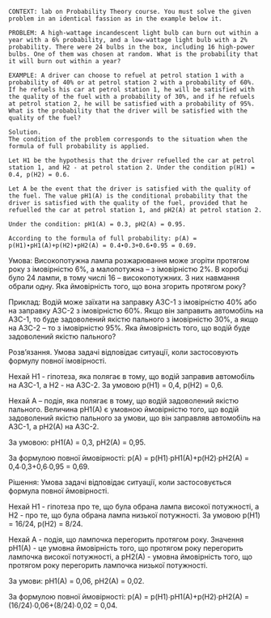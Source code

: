 ```
CONTEXT: lab on Probability Theory course. You must solve the given problem in an identical fassion as in the example below it.

PROBLEM: A high-wattage incandescent light bulb can burn out within a year with a 6% probability, and a low-wattage light bulb with a 2% probability. There were 24 bulbs in the box, including 16 high-power bulbs. One of them was chosen at random. What is the probability that it will burn out within a year?

EXAMPLE: A driver can choose to refuel at petrol station 1 with a probability of 40% or at petrol station 2 with a probability of 60%. If he refuels his car at petrol station 1, he will be satisfied with the quality of the fuel with a probability of 30%, and if he refuels at petrol station 2, he will be satisfied with a probability of 95%. What is the probability that the driver will be satisfied with the quality of the fuel?

Solution.
The condition of the problem corresponds to the situation when the formula of full probability is applied.

Let H1 be the hypothesis that the driver refuelled the car at petrol station 1, and H2 - at petrol station 2. Under the condition p(H1) = 0.4, p(H2) = 0.6.

Let A be the event that the driver is satisfied with the quality of the fuel. The value pH1(A) is the conditional probability that the driver is satisfied with the quality of the fuel, provided that he refuelled the car at petrol station 1, and pH2(A) at petrol station 2.

Under the condition: pH1(A) = 0.3, pH2(A) = 0.95.

According to the formula of full probability: p(A) = p(H1)∙pH1(A)+p(H2)∙pH2(A) = 0.4∙0.3+0.6∙0.95 = 0.69.
```

Умова:
Високопотужна лампа розжарювання може згоріти протягом року з імовірністю 6%, а малопотужна – з імовірністю 2%. В коробці було 24 лампи, в тому числі 16 – високопотужних. З них навмання обрали одну. Яка ймовірність того, що вона згорить протягом року?

Приклад:
Водій може заїхати на заправку АЗС-1 з імовірністю 40% або на заправку АЗС-2 з імовірністю 60%. Якщо він заправить автомобіль на АЗС-1, то буде задоволений якістю пального з імовірністю 30%, а якщо на АЗС-2 – то з імовірністю 95%. Яка ймовірність того, що водій буде задоволений якістю пального?

Розв’язання.
Умова задачі відповідає ситуації, коли застосовують формулу повної імовірності.

Нехай H1 - гіпотеза, яка полягає в тому, що водій заправив автомобіль на АЗС-1, а H2 - на АЗС-2. За умовою p(H1) = 0,4, p(H2) = 0,6.

Нехай A – подія, яка полягає в тому, що водій задоволений якістю пального. Величина pH1(A) є умовною ймовірністю того, що водій задоволений якістю пального за умови, що він заправляв автомобіль на АЗС-1, а pH2(A) на АЗС-2.

За умовою: pH1(A) = 0,3, pH2(A) = 0,95.

За формулою повної ймовірності: p(A) = p(H1)∙pH1(A)+p(H2)∙pH2(A) = 0,4∙0,3+0,6∙0,95 = 0,69.

Рішення:
Умова задачі відповідає ситуації, коли застосовується формула повної ймовірності.

Нехай H1 - гіпотеза про те, що була обрана лампа високої потужності, а H2 - про те, що була обрана лампа низької потужності. За умовою p(H1) = 16/24, p(H2) = 8/24.

Нехай A - подія, що лампочка перегорить протягом року. Значення pH1(A) - це умовна ймовірність того, що протягом року перегорить лампочка високої потужності, а pH2(A) - умовна ймовірність того, що протягом року перегорить лампочка низької потужності.

За умови: pH1(A) = 0,06, pH2(A) = 0,02.

За формулою повної ймовірності: p(A) = p(H1)∙pH1(A)+p(H2)∙pH2(A) = (16/24)∙0,06+(8/24)∙0,02 = 0,04.
